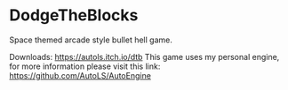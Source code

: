 # DodgeTheBlocks
Space themed arcade style bullet hell game. 

Downloads: https://autols.itch.io/dtb
This game uses my personal engine, for more information please visit this link: https://github.com/AutoLS/AutoEngine
